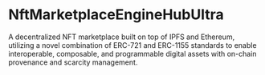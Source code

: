 # NftMarketplaceEngineHubUltra
A decentralized NFT marketplace built on top of IPFS and Ethereum, utilizing a novel combination of ERC-721 and ERC-1155 standards to enable interoperable, composable, and programmable digital assets with on-chain provenance and scarcity management.
